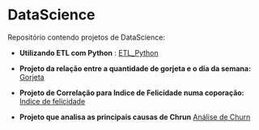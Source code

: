 # DataScience
Repositório contendo projetos de DataScience:

- **Utilizando ETL com Python** : [ETL_Python](Transform_Python/Read_and_Transform_JSON.ipynb)

- **Projeto da relação entre a quantidade de gorjeta e o dia da semana:** [Gorjeta](https://github.com/HemersonFarias/DataScience/blob/main/Gorjetas/Gorjetas_SOLO.ipynb) 

- **Projeto de Correlação para Indice de Felicidade numa coporação:** [Indice de felicidade](https://github.com/HemersonFarias/DataScience/blob/e23b89ee9dc7083c80ef1dfc47b8ce3edfbb99b0/Indice_felicidade/Indice_Felicidade.pdf)

- **Projeto que analisa as principais causas de Chrun**  [Análise de Churn](https://github.com/HemersonFarias/DataScience/blob/main/Churn/Customers_Churn_Challenge_Alura.ipynb)
